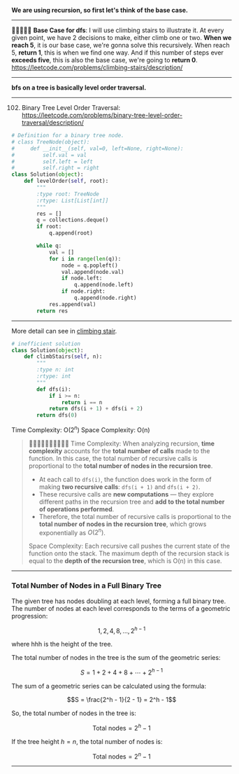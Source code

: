 **We are using recursion, so first let's think of the base case.**
___
🌟🌟🌟🌟🌟 **Base Case for dfs**: I will use climbing stairs to illustrate it. At every given point, we have 2 decisions to make, either climb one or two. **When we reach 5**, it is our base case, we're gonna solve this recursively. When reach 5, **return 1**, this is when we find one way. And if this number of steps ever **exceeds five**, this is also the base case, we're going to **return 0**. https://leetcode.com/problems/climbing-stairs/description/
___
**bfs on a tree is basically level order traversal.**
___

102. Binary Tree Level Order Traversal: https://leetcode.com/problems/binary-tree-level-order-traversal/description/

```python
# Definition for a binary tree node.
# class TreeNode(object):
#     def __init__(self, val=0, left=None, right=None):
#         self.val = val
#         self.left = left
#         self.right = right
class Solution(object):
    def levelOrder(self, root):
        """
        :type root: TreeNode
        :rtype: List[List[int]]
        """
        res = []
        q = collections.deque()
        if root:
            q.append(root)

        while q:
            val = []
            for i in range(len(q)):
                node = q.popleft()
                val.append(node.val)
                if node.left:
                    q.append(node.left)
                if node.right:
                    q.append(node.right)
            res.append(val)
        return res
```
___
More detail can see in [climbing stair](https://github.com/purepisces/Wenqing-LeetcodeSolution/blob/main/1-D-Dynamic-Programming/Easy-70-Climbing-Stairs.md).
```python
# inefficient solution
class Solution(object):
    def climbStairs(self, n):
        """
        :type n: int
        :rtype: int
        """
        def dfs(i):
            if i >= n:
                return i == n
            return dfs(i + 1) + dfs(i + 2)
        return dfs(0)
```
Time Complexity: O($2^n$) 
Space Complexity: O(n)

> 🌟🌟🌟🌟🌟🌟🌟🌟🌟🌟 Time Complexity: When analyzing recursion, **time complexity** accounts for the **total number of calls** made to the function. In this case, the total number of recursive calls is proportional to the **total number of nodes in the recursion tree**. 
> - At each call to `dfs(i)`, the function does work in the form of making **two recursive calls**: `dfs(i + 1)` and `dfs(i + 2)`.
> -   These recursive calls are **new computations** — they explore different paths in the recursion tree and **add to the total number of operations performed**.
> -   Therefore, the total number of recursive calls is proportional to the **total number of nodes in the recursion tree**, which grows exponentially as $O(2^n)$.
> 
> Space Complexity: Each recursive call pushes the current state of the function onto the stack. The maximum depth of the recursion stack is equal to the **depth of the recursion tree**, which is O(n) in this case.
___

### Total Number of Nodes in a Full Binary Tree

The given tree has nodes doubling at each level, forming a full binary tree. The number of nodes at each level corresponds to the terms of a geometric progression:

$$1, 2, 4, 8, \dots, 2^{h-1}$$

where hhh is the height of the tree.

The total number of nodes in the tree is the sum of the geometric series:

$$S = 1 + 2 + 4 + 8 + \cdots + 2^{h-1}$$

The sum of a geometric series can be calculated using the formula:

$$S = \frac{2^h - 1}{2 - 1} = 2^h - 1$$

So, the total number of nodes in the tree is:

$$\text{Total nodes} = 2^h - 1$$

If the tree height $h = n$, the total number of nodes is:

$$\text{Total nodes} = 2^n - 1$$
___
